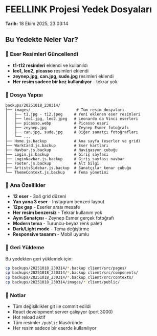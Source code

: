 # FEELLINK Projesi Yedek Dosyaları
**Tarih:** 18 Ekim 2025, 23:03:14

## Bu Yedekte Neler Var?

### 🎨 Eser Resimleri Güncellendi
- **t1-t12 resimleri** eklendi ve kullanıldı
- **leo1, leo2, picasso** resimleri eklendi
- **zeynep.jpg, can.jpg, sude.jpg** resimleri eklendi
- **Her resim sadece bir kez kullanılıyor** - tekrar yok

### 📁 Dosya Yapısı
```
backups/20251018_230314/
├── images/                    # Tüm resim dosyaları
│   ├── t1.jpg - t12.jpeg     # Yeni eklenen eser resimleri
│   ├── leo1.jpg, leo2.jpeg   # Leonardo da Vinci eserleri
│   ├── picasso.webp          # Picasso eseri
│   ├── zeynep.jpg            # Zeynep Esmer fotoğrafı
│   ├── can.jpg, sude.jpg     # Diğer sanatçı fotoğrafları
│   └── ...
├── Home.js.backup            # Ana sayfa (eserler ve grid)
├── WorkCard.js.backup        # Eser kartları
├── Navbar.js.backup          # Navigasyon çubuğu
├── Login.js.backup           # Giriş sayfası
├── LoginNavbar.js.backup     # Giriş sayfası navbar
├── Footer.js.backup          # Alt bilgi
├── ArtistsSidebar.js.backup  # Sanatçılar kenar çubuğu
└── ThemeContext.js.backup    # Tema yönetimi
```

### 🎯 Ana Özellikler
- **12 eser** - 3x4 grid düzeni
- **Yan yana 3 eser** - Instagram benzeri layout
- **12px gap** - Eserler arası mesafe
- **Her resim benzersiz** - Tekrar kullanım yok
- **Ayın Sanatçısı** - Zeynep Esmer gerçek fotoğrafı
- **Modern tema** - Turuncu-beyaz renk paleti
- **Dark/Light mode** - Tema değiştirme
- **Responsive tasarım** - Mobil uyumlu

### 🔄 Geri Yükleme
Bu yedekten geri yüklemek için:
```bash
cp backups/20251018_230314/*.backup client/src/pages/
cp backups/20251018_230314/*.backup client/src/components/
cp backups/20251018_230314/*.backup client/src/contexts/
cp backups/20251018_230314/images/* client/public/
```

### 📝 Notlar
- Tüm değişiklikler git ile commit edildi
- React development server çalışıyor (port 3000)
- Hot reload aktif
- Tüm resimler `/public` klasöründe
- Her resim sadece bir eserde kullanılıyor
